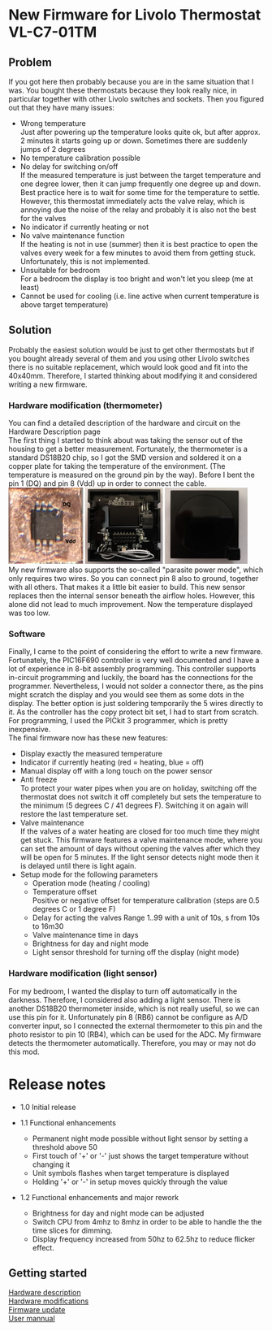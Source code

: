 # New Firmware for Livolo Thermostat VL-C7-01TM
## Problem
If you got here then probably because you are in the same situation that I was. You bought these thermostats because they look really nice, in particular together with other Livolo switches and sockets. Then you figured out that they have many issues:
* Wrong temperature  
Just after powering up the temperature looks quite ok, but after approx. 2 minutes it starts going up or down. Sometimes there are suddenly jumps of 2 degrees
* No temperature calibration possible
* No delay for switching on/off  
If the measured temperature is just between the target temperature and one degree lower, then it can jump frequently one degree up and down. Best practice here is to wait for some time for the temperature to settle. However, this thermostat immediately acts the valve relay, which is annoying due the noise of the relay and probably it is also not the best for the valves
* No indicator if currently heating or not
* No valve maintenance function  
If the heating is not in use (summer) then it is best practice to open the valves every week for a few minutes to avoid them from getting stuck. Unfortunately, this is not implemented.
* Unsuitable for bedroom  
For a bedroom the display is too bright and won't let you sleep (me at least)  
* Cannot be used for cooling (i.e. line active when current temperature is above target temperature)
## Solution
Probably the easiest solution would be just to get other thermostats but if you bought already several of them and you using other Livolo switches there is no suitable replacement, which would look good and fit into the 40x40mm. Therefore, I started thinking about modifying it and considered writing a new firmware.
### Hardware modification (thermometer)
You can find a detailed description of the hardware and circuit on the Hardware Description page  
The first thing I started to think about was taking the sensor out of the housing to get a better measurement. Fortunately, the thermometer is a standard DS18B20 chip, so I got the SMD version and soldered it on a copper plate for taking the temperature of the environment. (The temperature is measured on the ground pin by the way). Before I bent the pin 1 (DQ) and pin 8 (Vdd) up in order to connect the cable.  
<img src="doc/ds18b20_smd.jpg" height="150"> <img src="doc/mod_thermometer_small.jpg" height="150"> <img src="doc/mod_thermometer_front.jpg" height="150">  
My new firmware also supports the so-called "parasite power mode", which only requires two wires. So you can connect pin 8 also to ground, together with all others. That makes it a little bit easier to build.
This new sensor replaces then the internal sensor beneath the airflow holes. However, this alone did not lead to much improvement. Now the temperature displayed was too low.
### Software
Finally, I came to the point of considering the effort to write a new firmware. Fortunately, the PIC16F690 controller is very well documented and I have a lot of experience in 8-bit assembly programming. This controller supports in-circuit programming and luckily, the board has the connections for the programmer. Nevertheless, I would not solder a connector there, as the pins might scratch the display and you would see them as some dots in the display. The better option is just soldering temporarily the 5 wires directly to it. As the controller has the copy protect bit set, I had to start from scratch.
For programming, I used the PICkit 3 programmer, which is pretty inexpensive.  
The final firmware now has these new features:
* Display exactly the measured temperature
* Indicator if currently heating (red = heating, blue = off)
* Manual display off with a long touch on the power sensor
* Anti freeze  
To protect your water pipes when you are on holiday, switching off the thermostat does not switch it off completely but sets the temperature to the minimum (5 degrees C / 41 degrees F). Switching it on again will restore the last temperature set.
* Valve maintenance  
If the valves of a water heating are closed for too much time they might get stuck. This firmware features a valve maintenance mode, where you can set the amount of days without opening the valves after which they will be open for 5 minutes. If the light sensor detects night mode then it is delayed until there is light again.
* Setup mode for the following parameters  
    * Operation mode (heating / cooling)
    * Temperature offset  
Positive or negative offset for temperature calibration (steps are 0.5 degrees C or 1 degree F)
    * Delay for acting the valves
Range 1..99 with a unit of 10s, s from 10s to 16m30
    * Valve maintenance time in days
    * Brightness for day and night mode
    * Light sensor threshold for turning off the display (night mode)
### Hardware modification (light sensor)
For my bedroom, I wanted the display to turn off automatically in the darkness. Therefore, I considered also adding a light sensor. There is another DS18B20 thermometer inside, which is not really useful, so we can use this pin for it. Unfortunately pin 8 (RB6) cannot be configure as A/D converter input, so I connected the external thermometer to this pin and the photo resistor to pin 10 (RB4), which can be used for the ADC. My firmware detects the thermometer automatically. Therefore, you may or may not do this mod.

# Release notes
* 1.0 Initial release  
  
* 1.1 Functional enhancements  
    * Permanent night mode possible without light sensor by setting a threshold above 50  
    * First touch of '+' or '-' just shows the target temperature without changing it  
    * Unit symbols flashes when target temperature is displayed  
    * Holding '+' or '-' in setup moves quickly through the value  
  
* 1.2 Functional enhancements and major rework  
    * Brightness for day and night mode can be adjusted  
    * Switch CPU from 4mhz to 8mhz in order to be able to handle the the time slices for dimming.  
    * Display frequency increased from 50hz to 62.5hz to reduce flicker effect.  

## Getting started
[Hardware description](doc/hardware.md)  
[Hardware modifications](doc/hardware_mod.md)  
[Firmware update](doc/programmer.md)  
[User mannual](doc/user_manual.md)

